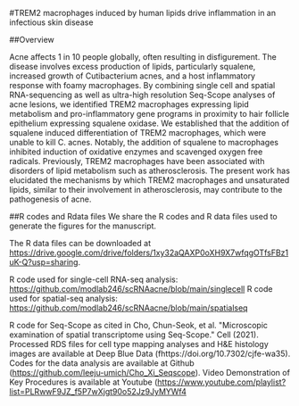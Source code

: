 #TREM2 macrophages induced by human lipids drive inflammation in an infectious skin disease

##Overview

Acne affects 1 in 10 people globally, often resulting in disfigurement. The disease involves excess production of lipids, particularly squalene, increased growth of Cutibacterium acnes, and a host inflammatory response with foamy macrophages. By combining single cell and spatial RNA-sequencing as well as ultra-high resolution Seq-Scope analyses of acne lesions, we identified TREM2 macrophages expressing lipid metabolism and pro-inflammatory gene programs in proximity to hair follicle epithelium expressing squalene oxidase. We established that the addition of squalene induced differentiation of TREM2 macrophages, which were unable to kill C. acnes. Notably, the addition of squalene to macrophages inhibited induction of oxidative enzymes and scavenged oxygen free radicals. Previously, TREM2 macrophages have been associated with disorders of lipid metabolism such as atherosclerosis. The present work has elucidated the mechanisms by which TREM2 macrophages and unsaturated lipids, similar to their involvement in atherosclerosis, may contribute to the pathogenesis of acne. 

##R codes and Rdata files
We share the R codes and R data files used to generate the figures for the manuscript.

The R data files can be downloaded at https://drive.google.com/drive/folders/1xy32aQAXP0oXH9X7wfqgOTfsFBz1uK-Q?usp=sharing.

R code used for single-cell RNA-seq analysis: https://github.com/modlab246/scRNAacne/blob/main/singlecell
R code used for spatial-seq analysis: https://github.com/modlab246/scRNAacne/blob/main/spatialseq

R code for Seq-Scope as cited in Cho, Chun-Seok, et al. "Microscopic examination of spatial transcriptome using Seq-Scope." Cell (2021).
Processed RDS files for cell type mapping analyses and H&E histology images are available at Deep Blue Data (fhttps://doi.org/10.7302/cjfe-wa35).
Codes for the data analysis are available at Github (https://github.com/leeju-umich/Cho_Xi_Seqscope). 
Video Demonstration of Key Procedures is available at Youtube (https://www.youtube.com/playlist?list=PLRwwF9JZ_f5P7wXjgt90o52Jz9JyMYWf4
